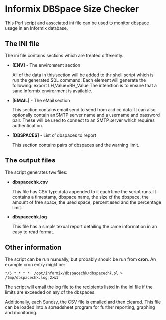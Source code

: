 # Informix DBSpace Size Checker

This Perl script and associated ini file can be used to monitor dbspace usage in an Informix database.

## The INI file

The ini file contains sections which are treated differently.

* **[ENV]** - The environment section

  All of the data in this section will be added to the shell script which is run the generated SQL command.
  Each element will generate the following: export LH_Value=RH_Value
  The intenstion is to ensure that a sane Informix environment is available.

* **[EMAIL]** - The eMail section

  This section contains email send to send from and cc data.
  It can also optionally contain an SMTP server name and a username and password pair.
  These will be used to connect to an SMTP server which requires authentication.

* **[DBSPACES]** - List of dbspaces to report

  This section contains pairs of dbspaces and the warning limit.

## The output files

The script generates two files: 
* **dbspacechk.csv**

  This file has CSV type data appended to it each time the script runs.
  It contains a timestamp, dbspace name, the size of the dbspace, the amount of free space, the used space, percent used and the percentage limit.

* **dbspacechk.log**

  This file has a simple texual report detailing the same information in an easy to read format.

## Other information

The script can be run manually, but probably should be run from **cron**.  An example cron entry might be:

`*/5 * * * *  /opt/informix/dbspacechk/dbspacechk.pl > /tmp/dbspacechk.log 2>&1`

The script will email the log file to the recipients listed in the ini file if the limits are exceeded on any of the dbspaces.

Additionally, each Sunday, the CSV file is emailed and then cleared.
This file can be loaded into a spreadsheet program for further reporting, graphing and monitoring.
